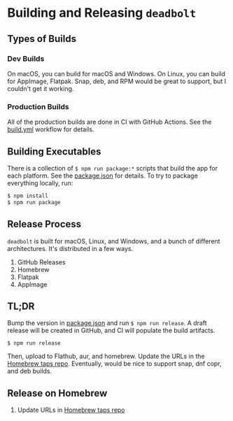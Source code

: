 # Building and Releasing `deadbolt`

## Types of Builds

### Dev Builds

On macOS, you can build for macOS and Windows.
On Linux, you can build for AppImage, Flatpak. Snap, deb, and RPM would be great to support, but I couldn't get it working.

### Production Builds

All of the production builds are done in CI with GitHub Actions. See the [build.yml](../.github/workflows/build.yml) workflow for details.

## Building Executables

There is a collection of `$ npm run package:*` scripts that build the app for each platform. See the [package.json](../package.json) for details. To try to package everything locally, run:

```bash
$ npm install
$ npm run package
```

## Release Process

`deadbolt` is built for macOS, Linux, and Windows, and a bunch of different architectures. It's distributed in a few ways.

1. GitHub Releases
2. Homebrew
3. Flatpak
4. AppImage

## TL;DR

Bump the version in [package.json](../package.json) and run `$ npm run release`. A draft release will be created in GitHub, and CI will populate the build artifacts.

```
$ npm run release
```

Then, upload to Flathub, aur, and homebrew. Update the URLs in the [Homebrew taps repo](https://www.github.com/alichtman/homebrew-taps).
Eventually, would be nice to support snap, dnf copr, and deb builds.

## Release on Homebrew

1. Update URLs in [Homebrew taps repo](https://github.com/alichtman/homebrew-taps/blob/master/deadbolt.rb)
